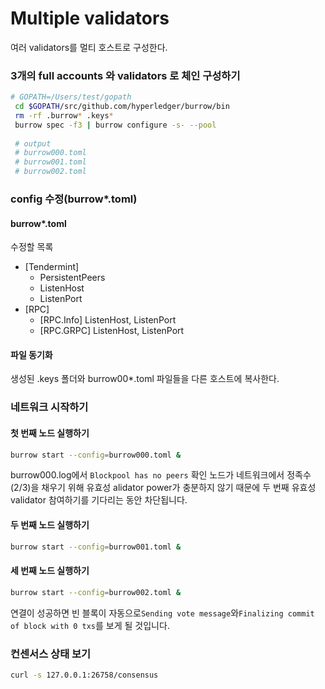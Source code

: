 # Multiple validators
여러 validators를 멀티 호스트로 구성한다.

### 3개의 full accounts 와 validators 로 체인 구성하기
```bash
# GOPATH=/Users/test/gopath
 cd $GOPATH/src/github.com/hyperledger/burrow/bin
 rm -rf .burrow* .keys*
 burrow spec -f3 | burrow configure -s- --pool
 
 # output
 # burrow000.toml
 # burrow001.toml
 # burrow002.toml
 ```
 
### config 수정(burrow*.toml)

#### burrow*.toml
수정할 목록
* [Tendermint]
  * PersistentPeers
  * ListenHost
  * ListenPort
* [RPC]
  * [RPC.Info] ListenHost, ListenPort
  * [RPC.GRPC] ListenHost, ListenPort
   
#### 파일 동기화
생성된 .keys 폴더와 burrow00*.toml 파일들을 다른 호스트에 복사한다.

### 네트워크 시작하기

#### 첫 번째 노드 실행하기
```bash
burrow start --config=burrow000.toml &
```

burrow000.log에서 `Blockpool has no peers` 확인
노드가 네트워크에서 정족수 (2/3)을 채우기 위해 유효성 alidator power가 충분하지 않기 때문에 두 번째 유효성 validator 참여하기를 기다리는 동안 차단됩니다.

#### 두 번째 노드 실행하기
```bash
burrow start --config=burrow001.toml &
```

#### 세 번째 노드 실행하기
```bash
burrow start --config=burrow002.toml &
```
연결이 성공하면 빈 블록이 자동으로`Sending vote message`와`Finalizing commit of block with 0 txs`를 보게 될 것입니다. 

### 컨센서스 상태 보기
```bash
curl -s 127.0.0.1:26758/consensus
```

